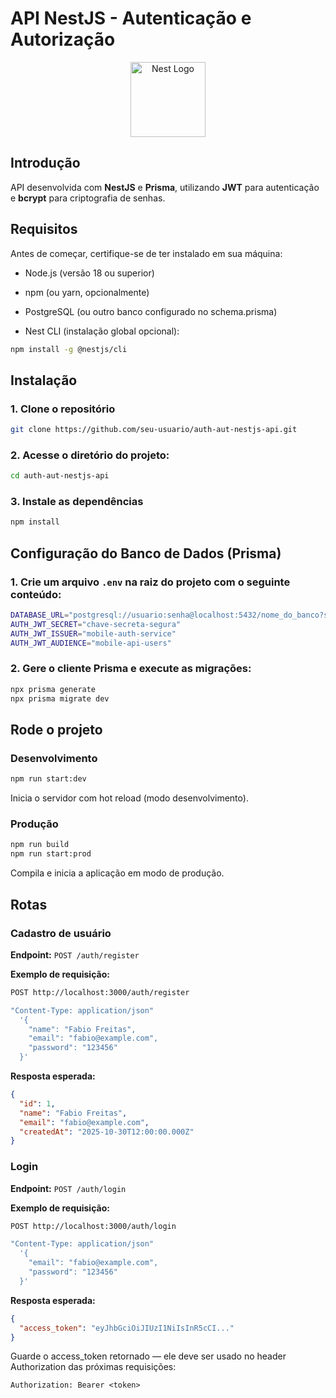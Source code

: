 # API NestJS - Autenticação e Autorização

<p align="center">
  <a href="http://nestjs.com/" target="blank"><img src="https://nestjs.com/img/logo-small.svg" width="120" alt="Nest Logo" /></a>
</p>

## Introdução

API desenvolvida com **NestJS** e **Prisma**, utilizando **JWT** para autenticação e **bcrypt** para criptografia de senhas.

## Requisitos

Antes de começar, certifique-se de ter instalado em sua máquina:

- Node.js (versão 18 ou superior)

- npm (ou yarn, opcionalmente)

- PostgreSQL (ou outro banco configurado no schema.prisma)

- Nest CLI (instalação global opcional):

```bash
npm install -g @nestjs/cli
```


## Instalação

### 1. Clone o repositório

```bash
git clone https://github.com/seu-usuario/auth-aut-nestjs-api.git
```

### 2. Acesse o diretório do projeto:

```bash
cd auth-aut-nestjs-api
```

### 3. Instale as dependências

```bash
npm install
```


## Configuração do Banco de Dados (Prisma)

### 1. Crie um arquivo `.env` na raiz do projeto com o seguinte conteúdo:

```bash
DATABASE_URL="postgresql://usuario:senha@localhost:5432/nome_do_banco?schema=public"
AUTH_JWT_SECRET="chave-secreta-segura"
AUTH_JWT_ISSUER="mobile-auth-service"
AUTH_JWT_AUDIENCE="mobile-api-users"
```

### 2. Gere o cliente Prisma e execute as migrações:

```bash
npx prisma generate
npx prisma migrate dev
```

## Rode o projeto

### Desenvolvimento

```bash
npm run start:dev
```

Inicia o servidor com hot reload (modo desenvolvimento).

### Produção

```bash
npm run build
npm run start:prod
```

Compila e inicia a aplicação em modo de produção.

## Rotas

### Cadastro de usuário

**Endpoint:** `POST /auth/register`

**Exemplo de requisição:**

```bash
POST http://localhost:3000/auth/register

"Content-Type: application/json"
  '{
    "name": "Fabio Freitas",
    "email": "fabio@example.com",
    "password": "123456"
  }'
```

**Resposta esperada:**

```json
{
  "id": 1,
  "name": "Fabio Freitas",
  "email": "fabio@example.com",
  "createdAt": "2025-10-30T12:00:00.000Z"
}

```

### Login

**Endpoint:** `POST /auth/login`

**Exemplo de requisição:**

```bash
POST http://localhost:3000/auth/login 

"Content-Type: application/json" 
  '{
    "email": "fabio@example.com",
    "password": "123456"
  }'
```

**Resposta esperada:**

```json
{
  "access_token": "eyJhbGciOiJIUzI1NiIsInR5cCI..."
}
```

Guarde o access_token retornado — ele deve ser usado no header Authorization das próximas requisições:

```
Authorization: Bearer <token>
```
